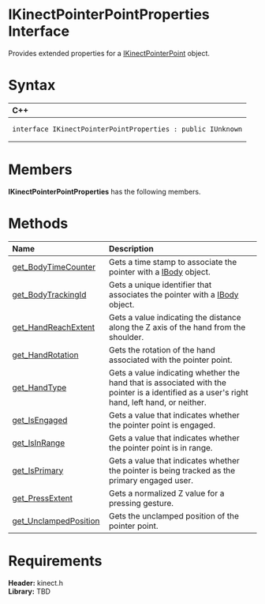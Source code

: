 IKinectPointerPointProperties Interface  
=======================================  

Provides extended properties for a [IKinectPointerPoint](IKinectPointerPoint.md) object. <span id="syntaxSection"></span>

Syntax  
======  

<table>
<colgroup>
<col width="100%" />
</colgroup>
<thead>
<tr class="header">
<th align="left">C++</th>
</tr>
</thead>
<tbody>
<tr class="odd">
<td align="left"><pre><code>interface IKinectPointerPointProperties : public IUnknown</code></pre></td>
</tr>
</tbody>
</table>

<span id="classMembersSection"></span>

Members  
=======  

**IKinectPointerPointProperties** has the following members.  

<span id="publicmethodsSection"></span>

Methods  
=======  

<table>
<colgroup>
<col width="30%" />
<col width="60%" />
</colgroup>
<thead>
<tr class="header">
<th align="left">Name</th>
<th align="left">Description</th>
</tr>
</thead>
<tbody>
<tr class="odd">
<td align="left"><a href="IKinectPointerPointPrope/Methods/get_BodyTimeCounter_Method.md">get_BodyTimeCounter</a></td>
<td align="left">Gets a time stamp to associate the pointer with a <a href="IBody_Interface.md">IBody</a> object.</td>
</tr>
<tr class="even">
<td align="left"><a href="IKinectPointerPointPrope/Methods/get_BodyTrackingId_Method.md">get_BodyTrackingId</a></td>
<td align="left">Gets a unique identifier that associates the pointer with a <a href="IBody_Interface.md">IBody</a> object.</td>
</tr>
<tr class="odd">
<td align="left"><a href="IKinectPointerPointPrope/Methods/get_HandReachExtent_Method.md">get_HandReachExtent</a></td>
<td align="left">Gets a value indicating the distance along the Z axis of the hand from the shoulder.</td>
</tr>
<tr class="even">
<td align="left"><a href="IKinectPointerPointPrope/Methods/get_HandRotation_Method.md">get_HandRotation</a></td>
<td align="left">Gets the rotation of the hand associated with the pointer point.</td>
</tr>
<tr class="odd">
<td align="left"><a href="IKinectPointerPointPrope/Methods/get_HandType_Method.md">get_HandType</a></td>
<td align="left">Gets a value indicating whether the hand that is associated with the pointer is a identified as a user's right hand, left hand, or neither.</td>
</tr>
<tr class="even">
<td align="left"><a href="IKinectPointerPointPrope/Methods/get_IsEngaged_Method.md">get_IsEngaged</a></td>
<td align="left">Gets a value that indicates whether the pointer point is engaged.</td>
</tr>
<tr class="odd">
<td align="left"><a href="IKinectPointerPointPrope/Methods/get_IsInRange_Method.md">get_IsInRange</a></td>
<td align="left">Gets a value that indicates whether the pointer point is in range.</td>
</tr>
<tr class="even">
<td align="left"><a href="IKinectPointerPointPrope/Methods/get_IsPrimary_Method.md">get_IsPrimary</a></td>
<td align="left">Gets a value that indicates whether the pointer is being tracked as the primary engaged user.</td>
</tr>
<tr class="odd">
<td align="left"><a href="IKinectPointerPointPrope/Methods/get_PressExtent_Method.md">get_PressExtent</a></td>
<td align="left">Gets a normalized Z value for a pressing gesture.</td>
</tr>
<tr class="even">
<td align="left"><a href="IKinectPointerPointPrope/Methods/get_UnclampedPosition.md">get_UnclampedPosition</a></td>
<td align="left">Gets the unclamped position of the pointer point.</td>
</tr>
</tbody>
</table>

<span id="requirements"></span>

Requirements  
============  

**Header:** kinect.h  
**Library:** TBD  



<!--Please do not edit the data in the comment block below.-->
<!--
TOCTitle : IKinectPointerPointProperties Interface
RLTitle : IKinectPointerPointProperties Interface
KeywordK : IKinectPointerPointProperties interface, about
HelpPriority : 2
TopicType : apiref
KeywordF : IKinectPointerPointProperties
KeywordF : Microsoft.Kinect.kinect.IKinectPointerPointProperties
KeywordA : T:Microsoft.Kinect.kinect.IKinectPointerPointProperties
AssetID : T:Microsoft.Kinect.kinect.IKinectPointerPointProperties
Locale : en-us
CommunityContent : 1
APIType : Managed
APILocation : 
APIName : Microsoft.Kinect.kinect.IKinectPointerPointProperties
TargetOS : Windows
TopicType : kbSyntax
DevLang : C++
DocSet : K4Wv2
ProjType : K4Wv2Proj
Technology : Kinect for Windows
Product : Kinect for Windows SDK v2
productversion : 20
-->
